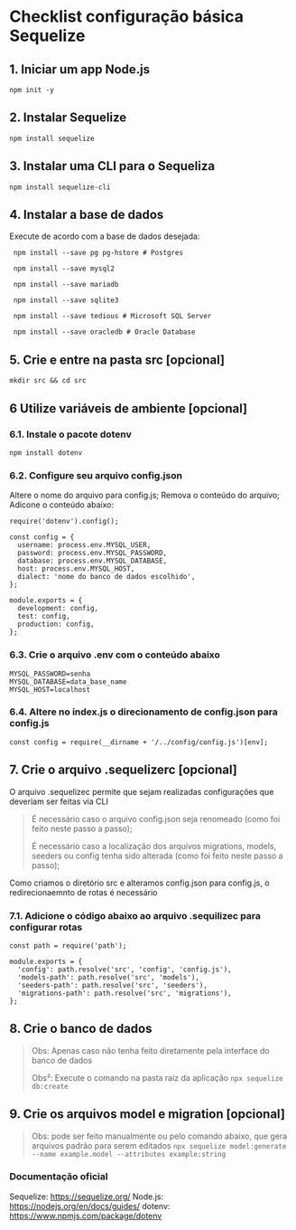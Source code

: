 # Checklist configuração básica Sequelize

## 1. Iniciar um app Node.js
`npm init -y`
## 2. Instalar Sequelize
`npm install sequelize`
## 3. Instalar uma CLI para o Sequeliza
`npm install sequelize-cli`
## 4. Instalar a base de dados
Execute de acordo com a base de dados desejada:

` npm install --save pg pg-hstore # Postgres`

` npm install --save mysql2`

` npm install --save mariadb`

` npm install --save sqlite3`

` npm install --save tedious # Microsoft SQL Server`

` npm install --save oracledb # Oracle Database`

## 5. Crie e entre na pasta src [opcional]
`mkdir src && cd src`

## 6 Utilize variáveis de ambiente [opcional]
### 6.1. Instale o pacote dotenv
`npm install dotenv`
### 6.2. Configure seu arquivo config.json 
Altere o nome do arquivo para config.js;
Remova o conteúdo do arquivo;
Adicone o conteúdo abaixo:
```
require('dotenv').config();

const config = {
  username: process.env.MYSQL_USER,
  password: process.env.MYSQL_PASSWORD,
  database: process.env.MYSQL_DATABASE,
  host: process.env.MYSQL_HOST,
  dialect: 'nome do banco de dados escolhido',
};

module.exports = {
  development: config,
  test: config,
  production: config,
};
```
### 6.3. Crie o arquivo .env com o conteúdo abaixo
```MYSQL_USER=root
MYSQL_PASSWORD=senha
MYSQL_DATABASE=data_base_name
MYSQL_HOST=localhost
```
### 6.4. Altere no index.js o direcionamento de config.json para config.js
`const config = require(__dirname + '/../config/config.js')[env];`

## 7. Crie o arquivo .sequelizerc [opcional]
O arquivo .sequelizec permite que sejam realizadas configurações que deveriam ser feitas via CLI

> É necessário caso o arquivo config.json seja renomeado (como foi feito neste passo a passo);
> 
> É necessário caso a localização dos arquivos migrations, models, seeders ou config tenha sido alterada (como foi feito neste passo a passo);

Como criamos o diretório src e alteramos config.json para config.js, o redirecionaemnto de rotas é necessário

### 7.1. Adicione o código abaixo ao arquivo .sequilizec para configurar rotas

```
const path = require('path');

module.exports = {
  'config': path.resolve('src', 'config', 'config.js'),
  'models-path': path.resolve('src', 'models'),
  'seeders-path': path.resolve('src', 'seeders'),
  'migrations-path': path.resolve('src', 'migrations'),
};
```
## 8. Crie o banco de dados 
> Obs: Apenas caso não tenha feito diretamente pela interface do banco de dados
> 
> Obs²: Execute o comando na pasta raiz da aplicação
`npx sequelize db:create`

## 9. Crie os arquivos model e migration [opcional]
> Obs: pode ser feito manualmente ou pelo comando abaixo, que gera arquivos padrão para serem editados
`npx sequelize model:generate --name example.model --attributes example:string`

### Documentação oficial
Sequelize: https://sequelize.org/
Node.js: https://nodejs.org/en/docs/guides/
dotenv: https://www.npmjs.com/package/dotenv

